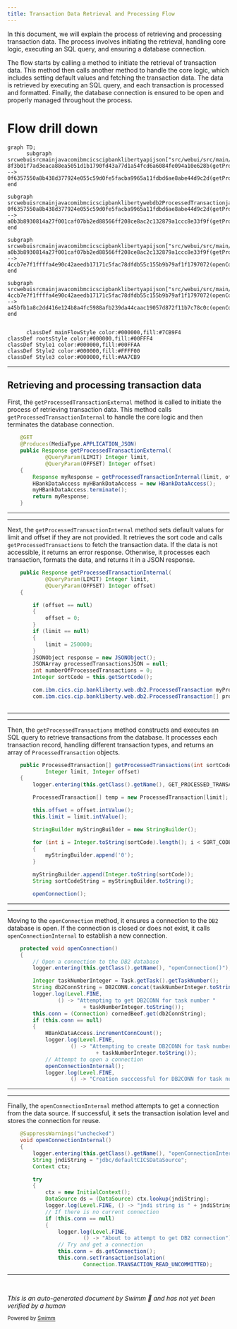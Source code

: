 ```yaml
---
title: Transaction Data Retrieval and Processing Flow
---
```

In this document, we will explain the process of retrieving and processing transaction data. The process involves initiating the retrieval, handling core logic, executing an SQL query, and ensuring a database connection.

The flow starts by calling a method to initiate the retrieval of transaction data. This method then calls another method to handle the core logic, which includes setting default values and fetching the transaction data. The data is retrieved by executing an SQL query, and each transaction is processed and formatted. Finally, the database connection is ensured to be open and properly managed throughout the process.

# Flow drill down

```mermaid
graph TD;
      subgraph srcwebuisrcmainjavacomibmcicscipbanklibertyapijson["src/webui/src/main/java/com/ibm/cics/cip/bankliberty/api/json"]
8f3b01f7ad3eaca88ea5051d1b1790fd43a77d1a54fcd6a6084fe094a10e628b(getProcessedTransactionExternal) --> 0f6357550a8b438d377924e055c59d0fe5facba9965a11fdbd6ae8abe44d9c2d(getProcessedTransactionInternal)
end

subgraph srcwebuisrcmainjavacomibmcicscipbanklibertywebdb2ProcessedTransactionjava["src/webui/src/main/java/com/ibm/cics/cip/bankliberty/web/db2/ProcessedTransaction.java"]
0f6357550a8b438d377924e055c59d0fe5facba9965a11fdbd6ae8abe44d9c2d(getProcessedTransactionInternal) --> a0b3b8930814a27f001caf07bb2ed88566ff208ce8ac2c132879a1ccc8e33f9f(getProcessedTransactions)
end

subgraph srcwebuisrcmainjavacomibmcicscipbanklibertyapijson["src/webui/src/main/java/com/ibm/cics/cip/bankliberty/api/json"]
a0b3b8930814a27f001caf07bb2ed88566ff208ce8ac2c132879a1ccc8e33f9f(getProcessedTransactions) --> 4ccb7e7f1ffffa4e90c42aeedb17171c5fac78dfdb55c155b9b79af1f1797072(openConnection)
end

subgraph srcwebuisrcmainjavacomibmcicscipbanklibertyapijson["src/webui/src/main/java/com/ibm/cics/cip/bankliberty/api/json"]
4ccb7e7f1ffffa4e90c42aeedb17171c5fac78dfdb55c155b9b79af1f1797072(openConnection) --> a45bfb1a8c2dd416e124b8a4fc5988afb239da44caac19057d872f11b7c78c0c(openConnectionInternal)
end


      classDef mainFlowStyle color:#000000,fill:#7CB9F4
classDef rootsStyle color:#000000,fill:#00FFF4
classDef Style1 color:#000000,fill:#00FFAA
classDef Style2 color:#000000,fill:#FFFF00
classDef Style3 color:#000000,fill:#AA7CB9
```

<SwmSnippet path="/src/webui/src/main/java/com/ibm/cics/cip/bankliberty/api/json/ProcessedTransactionResource.java" line="94">

---

## Retrieving and processing transaction data

First, the <SwmToken path="src/webui/src/main/java/com/ibm/cics/cip/bankliberty/api/json/ProcessedTransactionResource.java" pos="96:5:5" line-data="	public Response getProcessedTransactionExternal(">`getProcessedTransactionExternal`</SwmToken> method is called to initiate the process of retrieving transaction data. This method calls <SwmToken path="src/webui/src/main/java/com/ibm/cics/cip/bankliberty/api/json/ProcessedTransactionResource.java" pos="100:7:7" line-data="		Response myResponse = getProcessedTransactionInternal(limit, offset);">`getProcessedTransactionInternal`</SwmToken> to handle the core logic and then terminates the database connection.

```java
	@GET
	@Produces(MediaType.APPLICATION_JSON)
	public Response getProcessedTransactionExternal(
			@QueryParam(LIMIT) Integer limit,
			@QueryParam(OFFSET) Integer offset)
	{
		Response myResponse = getProcessedTransactionInternal(limit, offset);
		HBankDataAccess myHBankDataAccess = new HBankDataAccess();
		myHBankDataAccess.terminate();
		return myResponse;
	}
```

---

</SwmSnippet>

<SwmSnippet path="/src/webui/src/main/java/com/ibm/cics/cip/bankliberty/api/json/ProcessedTransactionResource.java" line="107">

---

Next, the <SwmToken path="src/webui/src/main/java/com/ibm/cics/cip/bankliberty/api/json/ProcessedTransactionResource.java" pos="107:5:5" line-data="	public Response getProcessedTransactionInternal(">`getProcessedTransactionInternal`</SwmToken> method sets default values for limit and offset if they are not provided. It retrieves the sort code and calls <SwmToken path="src/webui/src/main/java/com/ibm/cics/cip/bankliberty/web/db2/ProcessedTransaction.java" pos="224:7:7" line-data="	public ProcessedTransaction[] getProcessedTransactions(int sortCode,">`getProcessedTransactions`</SwmToken> to fetch the transaction data. If the data is not accessible, it returns an error response. Otherwise, it processes each transaction, formats the data, and returns it in a JSON response.

```java
	public Response getProcessedTransactionInternal(
			@QueryParam(LIMIT) Integer limit,
			@QueryParam(OFFSET) Integer offset)
	{

		if (offset == null)
		{
			offset = 0;
		}
		if (limit == null)
		{
			limit = 250000;
		}
		JSONObject response = new JSONObject();
		JSONArray processedTransactionsJSON = null;
		int numberOfProcessedTransactions = 0;
		Integer sortCode = this.getSortCode();

		com.ibm.cics.cip.bankliberty.web.db2.ProcessedTransaction myProcessedTransaction = new com.ibm.cics.cip.bankliberty.web.db2.ProcessedTransaction();
		com.ibm.cics.cip.bankliberty.web.db2.ProcessedTransaction[] processedTransactions = null;
		
```

---

</SwmSnippet>

<SwmSnippet path="/src/webui/src/main/java/com/ibm/cics/cip/bankliberty/web/db2/ProcessedTransaction.java" line="224">

---

Then, the <SwmToken path="src/webui/src/main/java/com/ibm/cics/cip/bankliberty/web/db2/ProcessedTransaction.java" pos="224:7:7" line-data="	public ProcessedTransaction[] getProcessedTransactions(int sortCode,">`getProcessedTransactions`</SwmToken> method constructs and executes an SQL query to retrieve transactions from the database. It processes each transaction record, handling different transaction types, and returns an array of <SwmToken path="src/webui/src/main/java/com/ibm/cics/cip/bankliberty/web/db2/ProcessedTransaction.java" pos="224:3:3" line-data="	public ProcessedTransaction[] getProcessedTransactions(int sortCode,">`ProcessedTransaction`</SwmToken> objects.

```java
	public ProcessedTransaction[] getProcessedTransactions(int sortCode,
			Integer limit, Integer offset)
	{
		logger.entering(this.getClass().getName(), GET_PROCESSED_TRANSACTIONS);

		ProcessedTransaction[] temp = new ProcessedTransaction[limit];

		this.offset = offset.intValue();
		this.limit = limit.intValue();

		StringBuilder myStringBuilder = new StringBuilder();

		for (int i = Integer.toString(sortCode).length(); i < SORT_CODE_LENGTH; i++)
		{
			myStringBuilder.append('0');
		}

		myStringBuilder.append(Integer.toString(sortCode));
		String sortCodeString = myStringBuilder.toString();

		openConnection();
```

---

</SwmSnippet>

<SwmSnippet path="/src/webui/src/main/java/com/ibm/cics/cip/bankliberty/api/json/HBankDataAccess.java" line="69">

---

Moving to the <SwmToken path="src/webui/src/main/java/com/ibm/cics/cip/bankliberty/api/json/HBankDataAccess.java" pos="69:5:5" line-data="	protected void openConnection()">`openConnection`</SwmToken> method, it ensures a connection to the <SwmToken path="src/webui/src/main/java/com/ibm/cics/cip/bankliberty/api/json/HBankDataAccess.java" pos="71:13:13" line-data="		// Open a connection to the DB2 database">`DB2`</SwmToken> database is open. If the connection is closed or does not exist, it calls <SwmToken path="src/webui/src/main/java/com/ibm/cics/cip/bankliberty/api/json/HBankDataAccess.java" pos="87:1:1" line-data="			openConnectionInternal();">`openConnectionInternal`</SwmToken> to establish a new connection.

```java
	protected void openConnection()
	{
		// Open a connection to the DB2 database
		logger.entering(this.getClass().getName(), "openConnection()");

		Integer taskNumberInteger = Task.getTask().getTaskNumber();
		String db2ConnString = DB2CONN.concat(taskNumberInteger.toString());
		logger.log(Level.FINE,
				() -> "Attempting to get DB2CONN for task number "
						+ taskNumberInteger.toString());
		this.conn = (Connection) cornedBeef.get(db2ConnString);
		if (this.conn == null)
		{
			HBankDataAccess.incrementConnCount();
			logger.log(Level.FINE,
					() -> "Attempting to create DB2CONN for task number "
							+ taskNumberInteger.toString());
			// Attempt to open a connection
			openConnectionInternal();
			logger.log(Level.FINE,
					() -> "Creation succcessful for DB2CONN for task number "
```

---

</SwmSnippet>

<SwmSnippet path="/src/webui/src/main/java/com/ibm/cics/cip/bankliberty/api/json/HBankDataAccess.java" line="162">

---

Finally, the <SwmToken path="src/webui/src/main/java/com/ibm/cics/cip/bankliberty/api/json/HBankDataAccess.java" pos="163:3:3" line-data="	void openConnectionInternal()">`openConnectionInternal`</SwmToken> method attempts to get a connection from the data source. If successful, it sets the transaction isolation level and stores the connection for reuse.

```java
	@SuppressWarnings("unchecked")
	void openConnectionInternal()
	{
		logger.entering(this.getClass().getName(), "openConnectionInternal");
		String jndiString = "jdbc/defaultCICSDataSource";
		Context ctx;

		try
		{
			ctx = new InitialContext();
			DataSource ds = (DataSource) ctx.lookup(jndiString);
			logger.log(Level.FINE, () -> "jndi string is " + jndiString);
			// If there is no current connection
			if (this.conn == null)
			{
				logger.log(Level.FINE,
						() -> "About to attempt to get DB2 connection");
				// Try and get a connection
				this.conn = ds.getConnection();
				this.conn.setTransactionIsolation(
						Connection.TRANSACTION_READ_UNCOMMITTED);
```

---

</SwmSnippet>

&nbsp;

*This is an auto-generated document by Swimm 🌊 and has not yet been verified by a human*

<SwmMeta version="3.0.0" repo-id="Z2l0aHViJTNBJTNBY2ljcy1iYW5raW5nLXNhbXBsZS1hcHBsaWNhdGlvbi1jYnNhLUlCTS1EZW1vJTNBJTNBU3dpbW0tRGVtbw==" repo-name="cics-banking-sample-application-cbsa-IBM-Demo"><sup>Powered by [Swimm](/)</sup></SwmMeta>

